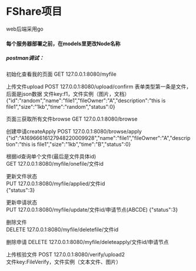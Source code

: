 # FShare项目
web后端采用go

#### 每个服务器部署之前，在models里更改Node名称 

##### postman调试：
初始化查看我的页面 
GET
127.0.0.1:8080/myfile 

上传文件upload 
POST
127.0.0.1:8080/upload/confirm 
表单类型第一条是文件，后面是json数据
文件key:f1，文件实例（图片，文档）
{"id":"random","name":"file1","fileOwner":"A","description":"this is file1","size":"1kb","time":"random","status":0}

页面三获取所有文件browse
GET
127.0.0.1:8080/browse

创建申请createApply
POST
127.0.0.1:8080/browse/apply  
{"id":"A16966616127948220009928","name":"file1","fileOwner":"A","description":"this is file1","size":"1kb","time":"B","status":0}

根据id查询单个文件(最后是文件具体id)  
GET
127.0.0.1:8080/myfile/onefile/文件id

更新文件状态  
PUT
127.0.0.1:8080/myfile/applied/文件id  
{"status":3}

更新申请状态  
PUT
127.0.0.1:8080/myfile/update/文件id/申请节点(ABCDE) 
{"status":3}

删除文件  
DELETE
127.0.0.1:8080/myfile/deletefile/文件id

删除申请 
DELETE
127.0.0.1:8080/myfile/deleteapply/文件id/申请节点

上传核验文件 
POST
127.0.0.1:8080/verify/upload2    
文件key:FileVerify，文件实例（文本文件、图片）